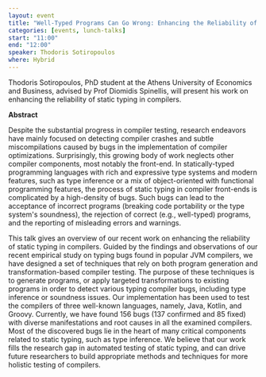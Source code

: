 ```yaml
---
layout: event
title: "Well-Typed Programs Can Go Wrong: Enhancing the Reliability of Static Typing in Compilers"
categories: [events, lunch-talks]
start: "11:00"
end: "12:00"
speaker: Thodoris Sotiropoulos 
where: Hybrid
---
```


Thodoris Sotiropoulos, PhD student at the Athens University of Economics and Business, advised by Prof Diomidis Spinellis, will present his work on enhancing the reliability of static typing in compilers. 


**Abstract**

Despite the substantial progress in compiler testing, research endeavors
have
mainly focused on detecting compiler crashes and subtle miscompilations
caused
by bugs in the implementation of compiler optimizations. Surprisingly,
this growing
body of work neglects other compiler components, most notably the front-end.
In statically-typed programming languages with rich and expressive type
systems
and modern features, such as type inference or a mix of object-oriented
with functional
programming features, the process of static typing in compiler
front-ends is complicated
by a high-density of bugs. Such bugs can lead to the acceptance of
incorrect programs
(breaking code portability or the type system's soundness), the
rejection of correct
(e.g., well-typed) programs, and the reporting of misleading errors and
warnings.

This talk gives an overview of our recent work on enhancing the reliability
of static typing in compilers. Guided by the findings and observations
of our recent
empirical study on typing bugs found in popular JVM compilers,
we have designed a set of techniques that rely on both program
generation and
transformation-based compiler testing. The purpose of these techniques
is to generate programs,
or apply targeted transformations to existing programs in order to
detect various typing compiler bugs,
including type inference or soundness issues. Our implementation has
been used to test
the compilers of three well-known languages, namely, Java, Kotlin, and
Groovy. Currently,
we have found 156 bugs (137 confirmed and 85 fixed) with diverse
manifestations and root causes
in all the examined compilers. Most of the discovered bugs lie in the
heart of many critical components
related to static typing, such as type inference. We believe that our
work fills the research
gap in automated testing of static typing, and can drive future
researchers to build
appropriate methods and techniques for more holistic testing of compilers.
